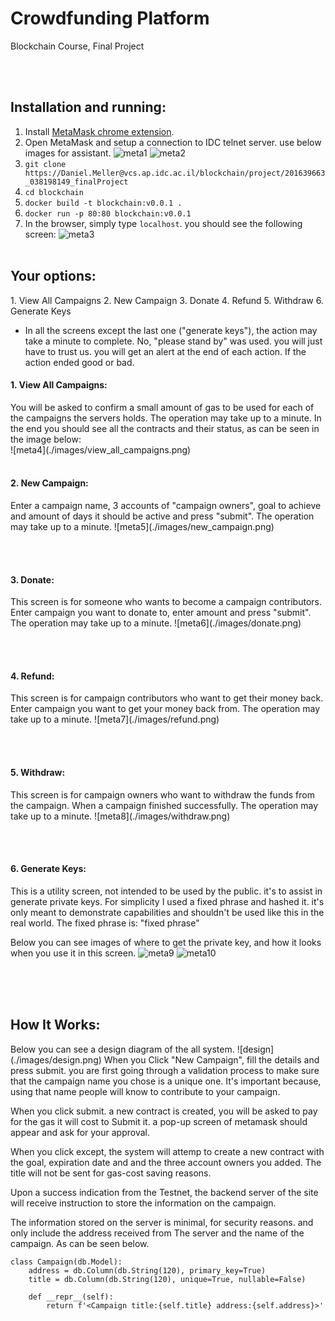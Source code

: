 <h1>Crowdfunding Platform</h1>
<p>Blockchain Course, Final Project</p><br><br>
<h2>Installation and running:</h2>

1. Install [MetaMask chrome extension](https://chrome.google.com/webstore/detail/metamask/nkbihfbeogaeaoehlefnkodbefgpgknn?hl=en).
2. Open MetaMask and setup a connection to IDC telnet server. use below images for assistant.
![meta1](./images/metamask.png)
![meta2](./images/metamask2.png)
2. `git clone https://Daniel.Meller@vcs.ap.idc.ac.il/blockchain/project/201639663_038198149_finalProject`
3. `cd blockchain`
4. `docker build -t blockchain:v0.0.1 .`
5. `docker run -p 80:80 blockchain:v0.0.1`
6. In the browser, simply type `localhost`. you should see the following screen:
![meta3](./images/mainapp.png)
<br><br>

<h2><b>Your options:</b></h2>
1. View All Campaigns
2. New Campaign
3. Donate
4. Refund
5. Withdraw
6. Generate Keys

* In all the screens except the last one ("generate keys"), the action may take a minute to complete.
No, "please stand by" was used. you will just have to trust us. you will get an alert at the end of each action.
If the action ended good or bad.

<h4><b>1. View All Campaigns:</b></h4>
You will be asked to confirm a small amount of gas to be used for each of the campaigns the servers holds.
The operation may take up to a minute. 
In the end you should see all the contracts and their status, as can be seen in the image below:<br>
![meta4](./images/view_all_campaigns.png)
<br><br>
<h4><b>2. New Campaign:</b></h4>
Enter a campaign name, 3 accounts of "campaign owners", goal to achieve and amount of days it should be active 
and press "submit".
The operation may take up to a minute. 
![meta5](./images/new_campaign.png)

<br><br>
<h4><b>3. Donate:</b></h4>
This screen is for someone who wants to become a campaign contributors.
Enter campaign you want to donate to, enter amount and press "submit".
The operation may take up to a minute. 
![meta6](./images/donate.png)

<br><br>
<h4><b>4. Refund:</b></h4>
This screen is for campaign contributors who want to get their money back.
Enter campaign you want to get your money back from.
The operation may take up to a minute. 
![meta7](./images/refund.png)

<br><br>
<h4><b>5. Withdraw:</b></h4>
This screen is for campaign owners who want to withdraw the funds from the campaign. 
When a campaign finished successfully.
The operation may take up to a minute. 
![meta8](./images/withdraw.png)

<br><br>
<h4><b>6. Generate Keys:</b></h4>
This is a utility screen, not intended to be used by the public. it's to assist in generate private
keys.
For simplicity I used a fixed phrase and hashed it. it's only meant to demonstrate capabilities and 
shouldn't be used like this in the real world.
The fixed phrase is: "fixed phrase"

Below you can see images of where to get the private key, and how it looks when you use it in
this screen.
![meta9](./images/privatekey.png)
![meta10](./images/key_gen.png)

<br><br><br>
<h2><b>How It Works:</b></h2>
Below you can see a design diagram of the all system.
![design](./images/design.png)
When you Click "New Campaign", fill the details and press submit. you are first going through a validation
process to make sure that the campaign name you chose is a unique one.
It's important because, using that name people will know to contribute to your campaign.

When you click submit. a new contract is created, you will be asked to pay for the gas it will cost to 
Submit it. a pop-up screen of metamask should appear and ask for your approval. 

When you click except, the system will attemp to create a new contract with the goal, expiration date and
and the three account owners you added. 
The title will not be sent for gas-cost saving reasons.

Upon a success indication from the Testnet, the backend server of the site will receive instruction to 
store the information on the campaign. 

The information stored on the server is minimal, for security reasons. and only include the address received from 
The server and the name of the campaign. 
As can be seen below.
```
class Campaign(db.Model):
    address = db.Column(db.String(120), primary_key=True)
    title = db.Column(db.String(120), unique=True, nullable=False)

    def __repr__(self):
        return f'<Campaign title:{self.title} address:{self.address}>'
```